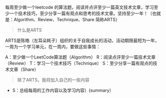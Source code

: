 每周至少做一个leetcode 的算法题，阅读并点评至少一篇英文技术文章，学习至少一个技术技巧，至少分享一篇有观点和思考的技术文章。坚持至少一年！（也就是：Algorithm、Review、Technique、Share 简称ARTS）

> 什么是ARTS

ARTS是陈皓（左耳朵耗子）组织的关于自我成长的活动，活动期限最短为一年，一周为一个学习单元，在一周内，要做这些事情：

A：至少做一个LeetCode算法题（Algorithm）
R：阅读点评至少一篇技术文章（Review）
T：学习一个技术技巧（Technique）
S：至少分享一篇有观点的技术文章（Share）

> 除了ARTS，我将加入自己的一些内容

- S：总结每周的工作内容以及学习内容）(summary）
